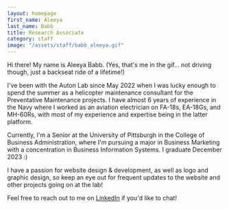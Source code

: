 ```yaml
---
layout: homepage
first_name: Aleeya
last_name: Babb
title: Research Associate
category: staff
image: "/assets/staff/babb_aleeya.gif"
---
```


Hi there! My name is Aleeya Babb. (Yes, that's me in the gif... not driving though, just a backseat ride of a lifetime!)

I've been with the Auton Lab since May 2022 when I was lucky enough to spend the summer as a helicopter maintenance consultant for the Preventative Maintenance projects. I have almost 6 years of experience in the Navy where I worked as an aviation electrician on FA-18s, EA-18Gs, and MH-60Rs, with most of my experience and expertise being in the latter platform.

Currently, I'm a Senior at the University of Pittsburgh in the College of Business Administration, where I'm pursuing a major in Business Marketing with a concentration in Business Information Systems. I graduate December 2023 :)

I have a passion for website design & development, as well as logo and graphic design, so keep an eye out for frequent updates to the website and other projects going on at the lab!

Feel free to reach out to me on [LinkedIn][1] if you'd like to chat!



[1]:<https://www.linkedin.com/in/aleeya-babb-4644021b5?lipi=urn%3Ali%3Apage%3Ad_flagship3_profile_view_base_contact_details%3BRilFO04hQ9%2BGoCHXN3j7hA%3D%3D>